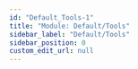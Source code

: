 ```yaml
---
id: "Default_Tools-1"
title: "Module: Default/Tools"
sidebar_label: "Default/Tools"
sidebar_position: 0
custom_edit_url: null
---
```


